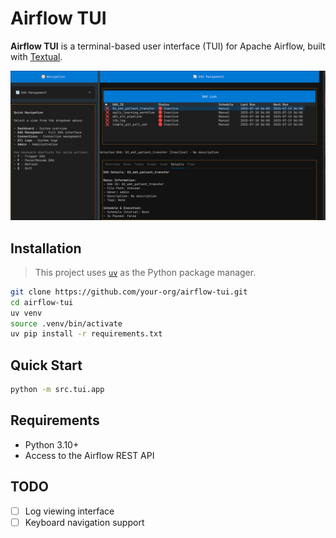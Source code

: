 # Airflow TUI

**Airflow TUI** is a terminal-based user interface (TUI) for Apache Airflow, built with [Textual](https://github.com/Textualize/textual).

![](static/images/sample_tui.png)

## Installation

> This project uses [`uv`](https://github.com/astral-sh/uv) as the Python package manager.

```bash
git clone https://github.com/your-org/airflow-tui.git
cd airflow-tui
uv venv
source .venv/bin/activate
uv pip install -r requirements.txt
```

## Quick Start

```bash
python -m src.tui.app
```

## Requirements

- Python 3.10+
- Access to the Airflow REST API

## TODO

- [ ] Log viewing interface
- [ ] Keyboard navigation support
